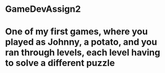 # GameDevAssign2
# One of my first games, where you played as Johnny, a potato, and you ran through levels, each level having to solve a different puzzle
